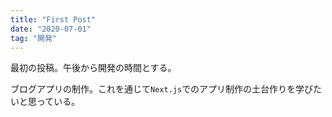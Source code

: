 ```yaml
---
title: "First Post"
date: "2020-07-01"
tag: "開発"
---
```


最初の投稿。午後から開発の時間とする。

ブログアプリの制作。これを通じて`Next.js`でのアプリ制作の土台作りを学びたいと思っている。